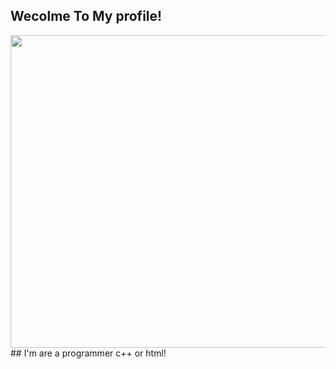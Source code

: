 ## Wecolme To My profile!
<img src="https://media1.tenor.com/m/mVyaQ0EXg9EAAAAC/girl-relax.gif" width="800" height="500">
## I'm are a programmer c++ or html!
